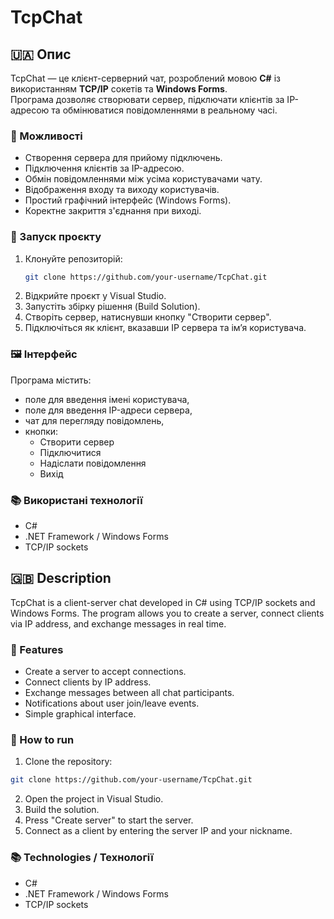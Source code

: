 # TcpChat

## 🇺🇦 Опис
TcpChat — це клієнт-серверний чат, розроблений мовою **C#** із використанням **TCP/IP** сокетів та **Windows Forms**.  
Програма дозволяє створювати сервер, підключати клієнтів за IP-адресою та обмінюватися повідомленнями в реальному часі.

### 📌 Можливості
- Створення сервера для прийому підключень.
- Підключення клієнтів за IP-адресою.
- Обмін повідомленнями між усіма користувачами чату.
- Відображення входу та виходу користувачів.
- Простий графічний інтерфейс (Windows Forms).
- Коректне закриття з'єднання при виході.

### 🚀 Запуск проєкту
1. Клонуйте репозиторій:
   ```bash
   git clone https://github.com/your-username/TcpChat.git
   ```
2. Відкрийте проєкт у Visual Studio.
3. Запустіть збірку рішення (Build Solution).
4. Створіть сервер, натиснувши кнопку "Створити сервер".
5. Підключіться як клієнт, вказавши IP сервера та ім’я користувача.

### 🖼️ Інтерфейс
Програма містить:
- поле для введення імені користувача,
- поле для введення IP-адреси сервера,
- чат для перегляду повідомлень,
- кнопки:
  - Створити сервер
  - Підключитися
  - Надіслати повідомлення
  - Вихід

### 📚 Використані технології
- C#
- .NET Framework / Windows Forms
- TCP/IP sockets

## 🇬🇧 Description

TcpChat is a client-server chat developed in C# using TCP/IP sockets and Windows Forms.
The program allows you to create a server, connect clients via IP address, and exchange messages in real time.

### 📌 Features
- Create a server to accept connections.
- Connect clients by IP address.
- Exchange messages between all chat participants.
- Notifications about user join/leave events.
- Simple graphical interface.

### 🚀 How to run
1. Clone the repository:
```bash
git clone https://github.com/your-username/TcpChat.git
```
2. Open the project in Visual Studio.
3. Build the solution.
4. Press "Create server" to start the server.
5. Connect as a client by entering the server IP and your nickname.

### 📚 Technologies / Технології
- C#
- .NET Framework / Windows Forms
- TCP/IP sockets
